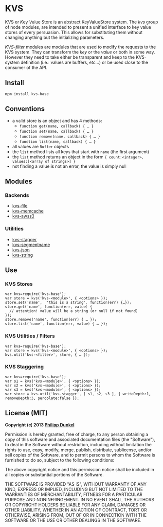 # KVS

KVS or   *K*ey *V*alue *S*tore is an abstract KeyValueStore system. The *kvs* group of node modules, are intended to present a unified interface to key value stores of every persuasion. This allows for substituting them without changing anything but the initializing parameters.

*KVS-filter* modules are modules that are used to modify the requests to the KVS system. They can transform the *key* or the *value* or both in some way. However they need to take either be transparent and keep to the KVS-system definition (i.e.: values are buffers, etc...) or be used close to the consumer of the API.

## Install
    npm install kvs-base

## Conventions
 * a valid store is an object and has 4 methods:
	* `function get(name, callback) { … }`
	* `function set(name, callback) { … }`
	* `function remove(name, callback) { … }`
	* `function list(name, callback) { … }`
 * all values are `Buffer` objects
 * the `list` method lists all keys that start with `name` (the first argument)
 * the `list` method returns an object in the form `{ count:<integer>, values:[<array of strings>] }`
 * not finding a value is not an error, the value is simply null

## Modules
### Backends
 * [kvs-file]((http://npmjs.org/package/kvs-base)-file)
 * [kvs-memcache]((http://npmjs.org/package/kvs-base)-memcache)
 * [kvs-awss3]((http://npmjs.org/package/kvs-base)-awss3)

### Utilities
 * [kvs-stagger]((http://npmjs.org/package/kvs-base)-stagger)
 * [kvs-segmentname]((http://npmjs.org/package/kvs-base)-segmentname)
 * [kvs-json]((http://npmjs.org/package/kvs-base)-json)
 * [kvs-string]((http://npmjs.org/package/kvs-base)-string)

## Use
### KVS Stores
    var kvs=require('kvs-base');
    var store = kvs('kvs-<module>', { <options> });
    store.set('name',  'this is a string', function(err) {…});
    store.get('name', function(err, value) {
      // attention! value will be a string (or null if not found)
    });
    store.remove('name', function(err) { … });
    store.list('name', function(err, value) { … });

### KVS Utilities / Filters
    var kvs=require('kvs-base');
    var store = kvs('kvs-<module>', { <options> });
    kvs.util('kvs-<filter>', store, { … });

### KVS Staggering
    var kvs=require('kvs-base');
    var s1 = kvs('kvs-<module>', { <options> });
    var s2 = kvs('kvs-<module>', { <options> });
  	var s3 = kvs('kvs-<module>', { <options> });
  	var store = kvs.util('kvs-stagger', [ s1, s2, s3 ], { writeDepth:1, removeDepth:3, percolate:false });

## License (MIT)
**Copyright (c) 2013 [Philipp Dunkel](mailto:pip@pipobscure.com)**

Permission is hereby granted, free of charge, to any person obtaining a copy of
this software and associated documentation files (the "Software"), to deal in
the Software without restriction, including without limitation the rights to
use, copy, modify, merge, publish, distribute, sublicense, and/or sell copies of
the Software, and to permit persons to whom the Software is furnished to do so,
subject to the following conditions:

The above copyright notice and this permission notice shall be included in all
copies or substantial portions of the Software.

THE SOFTWARE IS PROVIDED "AS IS", WITHOUT WARRANTY OF ANY KIND, EXPRESS OR
IMPLIED, INCLUDING BUT NOT LIMITED TO THE WARRANTIES OF MERCHANTABILITY, FITNESS
FOR A PARTICULAR PURPOSE AND NONINFRINGEMENT. IN NO EVENT SHALL THE AUTHORS OR
COPYRIGHT HOLDERS BE LIABLE FOR ANY CLAIM, DAMAGES OR OTHER LIABILITY, WHETHER
IN AN ACTION OF CONTRACT, TORT OR OTHERWISE, ARISING FROM, OUT OF OR IN
CONNECTION WITH THE SOFTWARE OR THE USE OR OTHER DEALINGS IN THE SOFTWARE.
